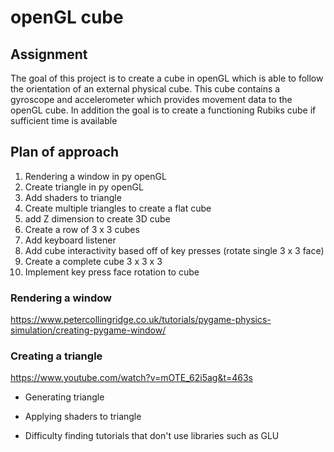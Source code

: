 # openGL cube

## Assignment

The goal of this project is to create a cube in openGL which is able to follow the orientation of an external physical cube. This cube contains a gyroscope and accelerometer which provides movement data to the openGL cube. In addition the goal is to create a functioning Rubiks cube if sufficient time is available

## Plan of approach

1. Rendering a window in py openGL
2. Create triangle in py openGL
3. Add shaders to triangle
4. Create multiple triangles to create a flat cube
5. add Z dimension to create 3D cube
6. Create a row of 3 x 3 cubes
7. Add keyboard listener
8. Add cube interactivity based off of key presses (rotate single 3 x 3 face)
9. Create a complete cube 3 x 3 x 3
10. Implement key press face rotation to cube 

### Rendering a window

https://www.petercollingridge.co.uk/tutorials/pygame-physics-simulation/creating-pygame-window/

### Creating a triangle

https://www.youtube.com/watch?v=mOTE_62i5ag&t=463s

- Generating triangle
- Applying shaders to triangle

- Difficulty finding tutorials that don't use libraries such as GLU
